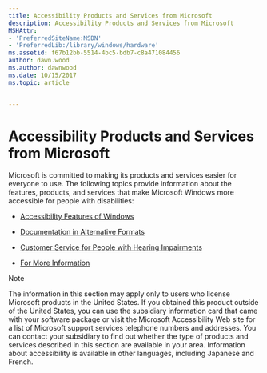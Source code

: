 ```yaml
---
title: Accessibility Products and Services from Microsoft
description: Accessibility Products and Services from Microsoft
MSHAttr:
- 'PreferredSiteName:MSDN'
- 'PreferredLib:/library/windows/hardware'
ms.assetid: f67b12bb-5514-4bc5-bdb7-c8a471084456
author: dawn.wood
ms.author: dawnwood
ms.date: 10/15/2017
ms.topic: article


---
```


# Accessibility Products and Services from Microsoft


Microsoft is committed to making its products and services easier for everyone to use. The following topics provide information about the features, products, and services that make Microsoft Windows more accessible for people with disabilities:

-   [Accessibility Features of Windows](accessibility-features-of-windows.md)

-   [Documentation in Alternative Formats](documentation-in-alternative-formats.md)

-   [Customer Service for People with Hearing Impairments](customer-service-for-people-with-hearing-impairments.md)

-   [For More Information](for-more-information.md)

> [!NOTE]
> 
> The information in this section may apply only to users who license Microsoft products in the United States. If you obtained this product outside of the United States, you can use the subsidiary information card that came with your software package or visit the Microsoft Accessibility Web site for a list of Microsoft support services telephone numbers and addresses. You can contact your subsidiary to find out whether the type of products and services described in this section are available in your area. Information about accessibility is available in other languages, including Japanese and French.

 

 

 






